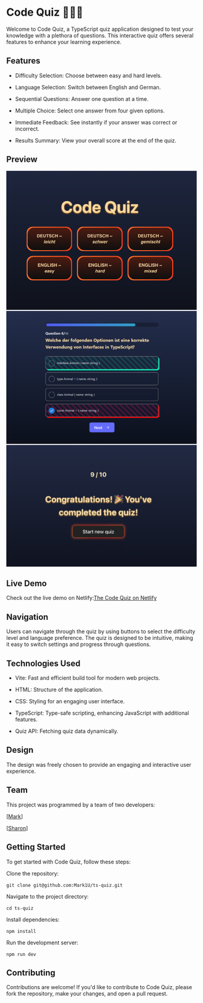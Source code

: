 # Code Quiz 👩🏻‍💻

Welcome to Code Quiz, a TypeScript quiz application designed to test your knowledge with a plethora of questions. This interactive quiz offers several features to enhance your learning experience.

## Features

- Difficulty Selection: Choose between easy and hard levels.

- Language Selection: Switch between English and German.

- Sequential Questions: Answer one question at a time.

- Multiple Choice: Select one answer from four given options.

- Immediate Feedback: See instantly if your answer was correct or incorrect.

- Results Summary: View your overall score at the end of the quiz.

## Preview

![screenshot](./public/screenshot-home.png)
![screenshot](./public/screenshot.png)
![screenshot](./public/screenshot_congrats.png)

## Live Demo

Check out the live demo on Netlify:[The Code Quiz on Netlify](https://the-code-quiz.netlify.app/)

## Navigation

Users can navigate through the quiz by using buttons to select the difficulty level and language preference. The quiz is designed to be intuitive, making it easy to switch settings and progress through questions.

## Technologies Used

- Vite: Fast and efficient build tool for modern web projects.

- HTML: Structure of the application.

- CSS: Styling for an engaging user interface.

- TypeScript: Type-safe scripting, enhancing JavaScript with additional features.

- Quiz API: Fetching quiz data dynamically.

## Design

The design was freely chosen to provide an engaging and interactive user experience.

## Team

This project was programmed by a team of two developers:

[[Mark](https://github.com/Mark1U)]

[[Sharon](https://github.com/sharonVko)]

## Getting Started

To get started with Code Quiz, follow these steps:

Clone the repository:

```
git clone git@github.com:Mark1U/ts-quiz.git
```

Navigate to the project directory:

```
cd ts-quiz
```

Install dependencies:

```
npm install
```

Run the development server:

```
npm run dev
```

## Contributing

Contributions are welcome! If you'd like to contribute to Code Quiz, please fork the repository, make your changes, and open a pull request.
